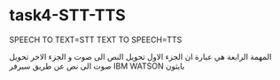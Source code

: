 # task4-STT-TTS
SPEECH TO TEXT=STT 
TEXT TO SPEECH=TTS

المهمة الرابعة هي عبارة ان  الجزء الاول تحويل النص الى صوت و الجزء الاخر تحويل صوت الى  نص عن طريق سيرفر 
IBM WATSON
 بايثون 
